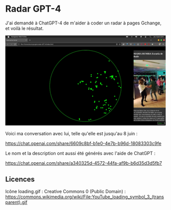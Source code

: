 Radar GPT-4
===

J'ai demandé à ChatGPT-4 de m'aider à coder un radar à pages Gchange, et voilà le résultat.

![](./Screenshot_2023-06-08.jpeg)

Voici ma conversation avec lui, telle qu'elle est jusqu'au 8 juin :

https://chat.openai.com/share/6609c8bf-b1e0-4e7b-b96d-18083303c9fe

Le nom et la description ont aussi été générés avec l'aide de ChatGPT :

https://chat.openai.com/share/a340325d-4572-44fa-af9b-b6d35d3d5fb7

## Licences

Icône loading.gif : Creative Commons 0 (Public Domain) :
https://commons.wikimedia.org/wiki/File:YouTube_loading_symbol_3_(transparent).gif

